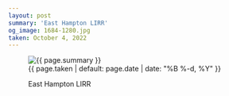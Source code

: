 ```yaml
---
layout: post
summary: 'East Hampton LIRR'
og_image: 1684-1280.jpg
taken: October 4, 2022
---
```


<figure class="post" data-src="{{ site.assets_url }}/{{ page.og_image }}">
<img alt="{{ page.summary }}" sizes="(min-width: 700px) 50vw, calc(100vw - 2rem)" src="{{ site.assets_url }}/1684-640.jpg" srcset="{{ site.assets_url }}/1684-320.jpg 320w, {{ site.assets_url }}/1684-640.jpg 640w, {{ site.assets_url }}/1684-960.jpg 960w, {{ site.assets_url }}/1684-1280.jpg 1280w"/>
<figcaption>
<time>{{ page.taken | default: page.date | date: "%B %-d, %Y" }}</time>
<p>East Hampton LIRR</p>
</figcaption>
</figure>
